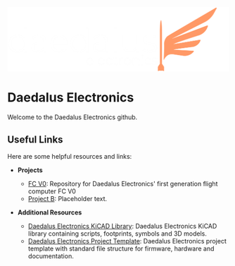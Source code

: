 ![Logo](https://github.com/DaedalusElectronics/.github/blob/main/logos/Daedalus_large_light.png)
# Daedalus Electronics
Welcome to the Daedalus Electronics github.

## Useful Links
Here are some helpful resources and links:

- **Projects**  
  - [FC V0](https://github.com/DaedalusElectronics/DE_FCV0): Repository for Daedalus Electronics' first generation flight computer FC V0
  - [Project B](https://github.com/username/project-b): Placeholder text.

- **Additional Resources**  
  - [Daedalus Electronics KiCAD Library](https://github.com/DaedalusElectronics/DE_KiCAD_Libary): Daedalus Electronics KiCAD library containing scripts, footprints, symbols and 3D models.
  - [Daedalus Electronics Project Template](https://github.com/DaedalusElectronics/DE_Project_Template): Daedalus Electronics project template with standard file structure for firmware, hardware and documentation.
